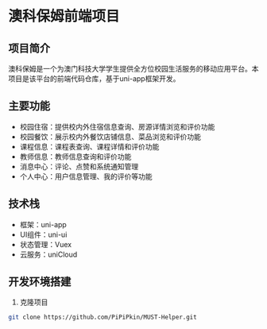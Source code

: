 # 澳科保姆前端项目

## 项目简介
澳科保姆是一个为澳门科技大学学生提供全方位校园生活服务的移动应用平台。本项目是该平台的前端代码仓库，基于uni-app框架开发。

## 主要功能
- 校园住宿：提供校内外住宿信息查询、房源详情浏览和评价功能
- 校园餐饮：展示校内外餐饮店铺信息、菜品浏览和评价功能
- 课程信息：课程表查询、课程详情和评价功能
- 教师信息：教师信息查询和评价功能
- 消息中心：评论、点赞和系统通知管理
- 个人中心：用户信息管理、我的评价等功能

## 技术栈
- 框架：uni-app
- UI组件：uni-ui
- 状态管理：Vuex
- 云服务：uniCloud

## 开发环境搭建
1. 克隆项目
```bash
git clone https://github.com/PiPiPkin/MUST-Helper.git
```